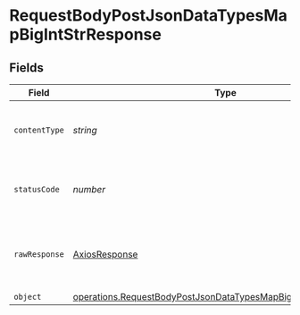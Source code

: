 # RequestBodyPostJsonDataTypesMapBigIntStrResponse


## Fields

| Field                                                                                                                                                     | Type                                                                                                                                                      | Required                                                                                                                                                  | Description                                                                                                                                               |
| --------------------------------------------------------------------------------------------------------------------------------------------------------- | --------------------------------------------------------------------------------------------------------------------------------------------------------- | --------------------------------------------------------------------------------------------------------------------------------------------------------- | --------------------------------------------------------------------------------------------------------------------------------------------------------- |
| `contentType`                                                                                                                                             | *string*                                                                                                                                                  | :heavy_check_mark:                                                                                                                                        | HTTP response content type for this operation                                                                                                             |
| `statusCode`                                                                                                                                              | *number*                                                                                                                                                  | :heavy_check_mark:                                                                                                                                        | HTTP response status code for this operation                                                                                                              |
| `rawResponse`                                                                                                                                             | [AxiosResponse](https://axios-http.com/docs/res_schema)                                                                                                   | :heavy_check_mark:                                                                                                                                        | Raw HTTP response; suitable for custom response parsing                                                                                                   |
| `object`                                                                                                                                                  | [operations.RequestBodyPostJsonDataTypesMapBigIntStrResponseBody](../../../sdk/models/operations/requestbodypostjsondatatypesmapbigintstrresponsebody.md) | :heavy_minus_sign:                                                                                                                                        | OK                                                                                                                                                        |
